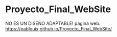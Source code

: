 ﻿# Proyecto_Final_WebSite
NO ES UN DISEÑO ADAPTABLE!
pagina web:
https://pablouix.github.io/Proyecto_Final_WebSite/
